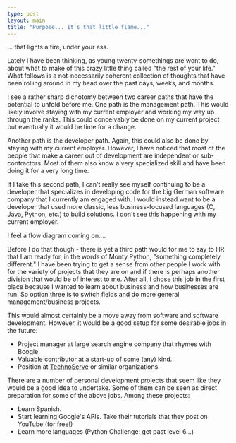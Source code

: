 ```yaml
---
type: post
layout: main
title: "Purpose... it's that little flame..."
---
```

... that lights a fire, under your ass.

  
Lately I have been thinking, as young twenty-somethings are wont to do, about
what to make of this crazy little thing called "the rest of your life." What
follows is a not-necessarily coherent collection of thoughts that have been
rolling around in my head over the past days, weeks, and months.

  
I see a rather sharp dichotomy between two career paths that have the
potential to unfold before me. One path is the management path. This would
likely involve staying with my current employer and working my way up through
the ranks. This could conceivably be done on my current project but eventually
it would be time for a change.

  
Another path is the developer path. Again, this could also be done by staying
with my current employer. However, I have noticed that most of the people that
make a career out of development are independent or sub-contractors. Most of
them also know a very specialized skill and have been doing it for a very long
time.

  
If I take this second path, I can't really see myself continuing to be a
developer that specializes in developing code for the big German software
company that I currently am engaged with. I would instead want to be a
developer that used more classic, less business-focused languages (C, Java,
Python, etc.) to build solutions. I don't see this happening with my current
employer.

  
I feel a flow diagram coming on....

  
Before I do that though - there is yet a third path would for me to say to HR
that I am ready for, in the words of Monty Python, "something completely
different." I have been trying to get a sense from other people I work with
for the variety of projects that they are on and if there is perhaps another
division that would be of interest to me. After all, I chose this job in the
first place because I wanted to learn about business and how businesses are
run. So option three is to switch fields and do more general
management/business projects.

  
This would almost certainly be a move away from software and software
development. However, it would be a good setup for some desirable jobs in the
future:

- Project manager at large search engine company that rhymes with Boogle.  
- Valuable contributor at a start-up of some (any) kind.  
- Position at [TechnoServe](http://www.technoserve.org/) or similar organizations.  
  
There are a number of personal development projects that seem like they would
be a good idea to undertake. Some of them can be seen as direct preparation
for some of the above jobs. Among these projects:

  
- Learn Spanish.   
- Start learning Google's APIs. Take their tutorials that they post on YouTube (for free!)  
- Learn more languages (Python Challenge: get past level 6...)


